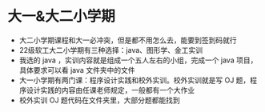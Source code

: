 # 大一&大二小学期

- 大二小学期课程和大一必冲突，但是都不用怎么去，能要到签到码就行
- 22级软工大二小学期有三种选择：java、图形学、金工实训
- 我选的 java ，实训内容就是组成一个五人左右的小组，完成一个 java 项目，具体要求可以看 java 文件夹中的文件
- 大一小学期有两门课：程序设计实践和校外实训。校外实训就是写 OJ 题，程序设计实践的内容由任课老师规定，一般都有一个大作业
- 校外实训 OJ 题代码在文件夹里，大部分题都能找到